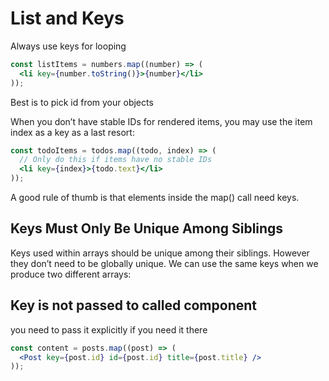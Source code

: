 # List and Keys

Always use keys for looping

```jsx
const listItems = numbers.map((number) => (
  <li key={number.toString()}>{number}</li>
));
```

Best is to pick id from your objects

When you don’t have stable IDs for rendered items, you may use the item index as a key as a last resort:

```jsx
const todoItems = todos.map((todo, index) => (
  // Only do this if items have no stable IDs
  <li key={index}>{todo.text}</li>
));
```

A good rule of thumb is that elements inside the map() call need keys.

## Keys Must Only Be Unique Among Siblings

Keys used within arrays should be unique among their siblings. However they don’t need to be globally unique. We can use the same keys when we produce two different arrays:

## Key is not passed to called component

you need to pass it explicitly if you need it there

```jsx
const content = posts.map((post) => (
  <Post key={post.id} id={post.id} title={post.title} />
));
```
